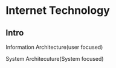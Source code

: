 # Internet Technology

## Intro

Information Architecture(user focused)

System Architecuture(System focused)